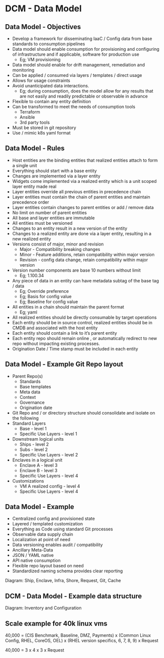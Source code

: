 # DCM - Data Model

## Data Model - Objectives

  * Develop a framework for disseminating IaaC / Config data from base standards to consumption pipelines
  * Data model should enable consumption for provisioning and configuring of infrastructure and if applicable, software for production use
      * Eg; VM provisioning
  * Data model should enable for drift management, remediation and monitoring
  * Can be applied / consumed via layers / templates / direct usage
  * Allows for usage constraints
  * Avoid unanticipated data interactions.
      * Eg; during consumption, does the model allow for any results that are not easily and readily predictable or observable in advance
  * Flexible to contain any entity definition
  * Can be transformed to meet the needs of consumption tools
      * Terraform
      * Ansible
      * 3rd party tools
  * Must be stored in git repository
  * Use / mimic k8s yaml format

## Data Model - Rules

  * Host entities are the binding entities that realized entities attach to form a single unit
  * Everything should start with a base entity
  * Changes are implemented via a layer entity
  * Widgets come implemented via a realized entity which is a unit scoped layer entity made real
  * Layer entities override all previous entities in precedence chain
  * Layer entities must contain the chain of parent entities and maintain precedence order
  * Layer entities contain changes to parent entities or add / remove data
  * No limit on number of parent entities
  * All base and layer entities are immutable
  * All entities must be versioned
  * Changes to an entity result in a new version of the entity
  * Changes to a realized entity are done via a layer entity, resulting in a new realized entity
  * Versions consist of major, minor and revision
      * Major - Compatibility breaking changes
      * Minor - Feature additions, retain compatibility within major version
      * Revision - config data change, retain compatibility within major version
  * Version number components are base 10 numbers without limit
      * Eg; 1.100.34
  * Any piece of data in an entity can have metadata subtag of the base tag / data
      * Eg; Override preference
      * Eg; Basis for config value
      * Eg; Baseline for config value
  * All entities in a chain should maintain the parent format
      * Eg; yaml
  * All realized entities should be directly consumable by target operations
  * Each entity should be in source control, realized entities should be in CMDB and associated with the host entity
  * Each entity should contain a link to it’s parent entity
  * Each entity repo should remain online , or automatically redirect to new repo without impacting existing processes.
  * Origination Date / Time stamp must be included in each entity

## Data Model - Example Git Repo layout

  * Parent Repo(s)
      * Standards
      * Base templates
      * Meta data
      * Context
      * Governance
      * Origination date
  * Git Repo and / or directory structure should consolidate and isolate on the following
  * Standard Layers
      * Base - level 1
      * Specific Use Layers - level 1
  * Downstream logical units
      * Ships - level 2
      * Subs - level 2
      * Specific Use Layers - level 2
  * Enclaves in a logical unit
      * Enclave A - level 3
      * Enclave B - level 3
      * Specific Use Layers - level 4
  * Customizations
      * VM A realized config - level 4
      * Specific Use Layers - level 4

## Data Model - Example

  * Centralized config and provisioned state
  * Layered / templated customization
  * Everything as Code using standard Git processes
  * Observable data supply chain
  * Localization at point of need
  * Data versioning enables audit / compatibility
  * Ancillary Meta-Data
  * JSON / YAML native
  * API native consumption
  * Flexible repo layout based on need
  * Standardized naming schema provides clear reporting

Diagram: Ship, Enclave, Infra, Shore, Request, Git, Cache

## DCM - Data Model - Example data structure

Diagram: Inventory and Configuration

## Scale example for 40k linux vms

40,000 = (CIS Benchmark, Baseline, DMZ, Payments) x (Common Linux Config, RHEL, CoreOS, OEL) x (RHEL version specifics, 6, 7, 8, 9) x Request

40,000 = 3 x 4 x 3 x Request
